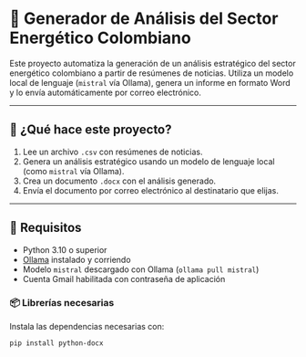 # 🧠 Generador de Análisis del Sector Energético Colombiano

Este proyecto automatiza la generación de un análisis estratégico del sector energético colombiano a partir de resúmenes de noticias. Utiliza un modelo local de lenguaje (`mistral` vía Ollama), genera un informe en formato Word y lo envía automáticamente por correo electrónico.

---

## 🚀 ¿Qué hace este proyecto?

1. Lee un archivo `.csv` con resúmenes de noticias.
2. Genera un análisis estratégico usando un modelo de lenguaje local (como `mistral` vía Ollama).
3. Crea un documento `.docx` con el análisis generado.
4. Envía el documento por correo electrónico al destinatario que elijas.

---

## 🧰 Requisitos

- Python 3.10 o superior
- [Ollama](https://ollama.com/) instalado y corriendo
- Modelo `mistral` descargado con Ollama (`ollama pull mistral`)
- Cuenta Gmail habilitada con contraseña de aplicación

### 📦 Librerías necesarias

Instala las dependencias necesarias con:

```bash
pip install python-docx
